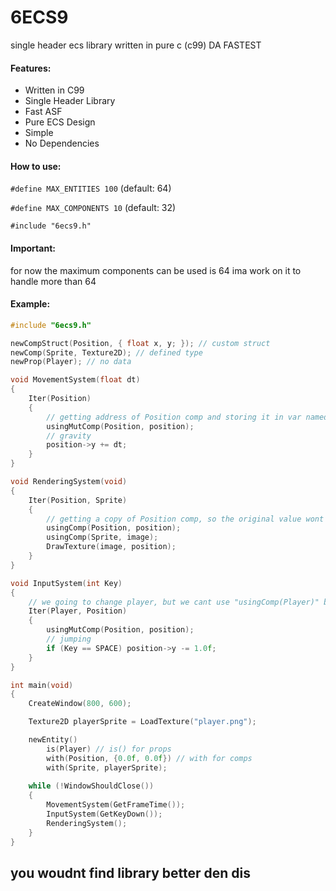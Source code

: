 # 6ECS9
single header ecs library written in pure c (c99)
DA FASTEST
#### Features:
- Written in C99
- Single Header Library
- Fast ASF
- Pure ECS Design
- Simple
- No Dependencies
#### How to use:
`#define MAX_ENTITIES 100` (default: 64)

`#define MAX_COMPONENTS 10` (default: 32)

`#include "6ecs9.h"`
#### Important:
for now the maximum components can be used is 64
ima work on it to handle more than 64
#### Example:
```c
#include "6ecs9.h"

newCompStruct(Position, { float x, y; }); // custom struct
newComp(Sprite, Texture2D); // defined type
newProp(Player); // no data

void MovementSystem(float dt)
{
	Iter(Position)
	{
		// getting address of Position comp and storing it in var named "position" (pointer)
		usingMutComp(Position, position);
		// gravity
		position->y += dt;
	}
}

void RenderingSystem(void)
{
	Iter(Position, Sprite)
	{
		// getting a copy of Position comp, so the original value wont be changed
		usingComp(Position, position);
		usingComp(Sprite, image);
		DrawTexture(image, position);
	}
}

void InputSystem(int Key)
{
	// we going to change player, but we cant use "usingComp(Player)" because it prop
	Iter(Player, Position)
	{
		usingMutComp(Position, position);
		// jumping
		if (Key == SPACE) position->y -= 1.0f;
	}
}

int main(void)
{
	CreateWindow(800, 600);

	Texture2D playerSprite = LoadTexture("player.png");

	newEntity()
		is(Player) // is() for props
		with(Position, {0.0f, 0.0f}) // with for comps
		with(Sprite, playerSprite);
	
	while (!WindowShouldClose())
	{
		MovementSystem(GetFrameTime());
		InputSystem(GetKeyDown());
		RenderingSystem();
	}
}
```

## you woudnt find library better den dis 
